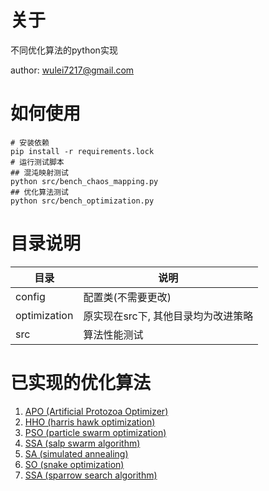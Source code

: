 # 关于

不同优化算法的python实现

author: wulei7217@gmail.com

# 如何使用

```shell
# 安装依赖
pip install -r requirements.lock
# 运行测试脚本
## 混沌映射测试
python src/bench_chaos_mapping.py
## 优化算法测试
python src/bench_optimization.py
```

# 目录说明

| 目录           | 说明                   |
|--------------|----------------------|
| config       | 配置类(不需要更改)           |
| optimization | 原实现在src下, 其他目录均为改进策略 |
| src          | 算法性能测试               |

# 已实现的优化算法

1. [APO (Artificial Protozoa Optimizer)](optimization/src/artificial_protozoa_optimization.py)
2. [HHO (harris hawk optimization)](optimization/src/harris_hawk_optimization.py)
3. [PSO (particle swarm optimization)](optimization/src/particle_swarm_optimization.py)
4. [SSA (salp swarm algorithm)](optimization/src/salp_swarm_algorithm.py)
5. [SA (simulated annealing)](optimization/src/simulated_annealing.py)
6. [SO (snake optimization)](optimization/src/snake_optimizer.py)
7. [SSA (sparrow search algorithm)](optimization/src/sparrow_search_algorithm.py)
